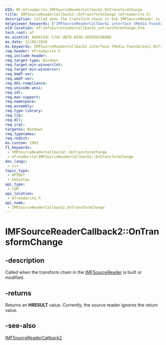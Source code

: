 ```yaml
---
UID: NF:mfreadwrite.IMFSourceReaderCallback2.OnTransformChange
title: IMFSourceReaderCallback2::OnTransformChange (mfreadwrite.h)
description: Called when the transform chain in the IMFSourceReader is built or modified.
helpviewer_keywords: ["IMFSourceReaderCallback2 interface [Media Foundation]","OnTransformChange method","IMFSourceReaderCallback2.OnTransformChange","IMFSourceReaderCallback2::OnTransformChange","OnTransformChange","OnTransformChange method [Media Foundation]","OnTransformChange method [Media Foundation]","IMFSourceReaderCallback2 interface","mf.imfsourcereadercallback2_ontransformchange","mfreadwrite/IMFSourceReaderCallback2::OnTransformChange"]
old-location: mf\imfsourcereadercallback2_ontransformchange.htm
tech.root: mf
ms.assetid: 84A4154C-574C-4B78-A83B-2EE036C0A68D
ms.date: 12/05/2018
ms.keywords: IMFSourceReaderCallback2 interface [Media Foundation],OnTransformChange method, IMFSourceReaderCallback2.OnTransformChange, IMFSourceReaderCallback2::OnTransformChange, OnTransformChange, OnTransformChange method [Media Foundation], OnTransformChange method [Media Foundation],IMFSourceReaderCallback2 interface, mf.imfsourcereadercallback2_ontransformchange, mfreadwrite/IMFSourceReaderCallback2::OnTransformChange
req.header: mfreadwrite.h
req.include-header: 
req.target-type: Windows
req.target-min-winverclnt: 
req.target-min-winversvr: 
req.kmdf-ver: 
req.umdf-ver: 
req.ddi-compliance: 
req.unicode-ansi: 
req.idl: 
req.max-support: 
req.namespace: 
req.assembly: 
req.type-library: 
req.lib: 
req.dll: 
req.irql: 
targetos: Windows
req.typenames: 
req.redist: 
ms.custom: 19H1
f1_keywords:
 - IMFSourceReaderCallback2::OnTransformChange
 - mfreadwrite/IMFSourceReaderCallback2::OnTransformChange
dev_langs:
 - c++
topic_type:
 - APIRef
 - kbSyntax
api_type:
 - COM
api_location:
 - mfreadwrite.h
api_name:
 - IMFSourceReaderCallback2.OnTransformChange
---
```


# IMFSourceReaderCallback2::OnTransformChange


## -description

Called when the transform chain in the <a href="/windows/desktop/api/mfreadwrite/nn-mfreadwrite-imfsourcereader">IMFSourceReader</a> is built or modified.



## -returns

Returns an <b>HRESULT</b> value. Currently, the source reader ignores the return value.

## -see-also

<a href="/windows/desktop/api/mfreadwrite/nn-mfreadwrite-imfsourcereadercallback2">IMFSourceReaderCallback2</a>
